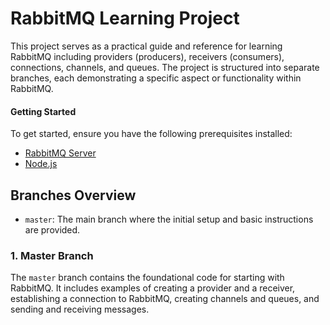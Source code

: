 # RabbitMQ Learning Project

This project serves as a practical guide and reference for learning RabbitMQ  including providers (producers), receivers (consumers), connections, channels, and queues. The project is structured into separate branches, each demonstrating a specific aspect or functionality within RabbitMQ.

#### Getting Started

To get started, ensure you have the following prerequisites installed:

- [RabbitMQ Server](https://www.rabbitmq.com/download.html)
- [Node.js](https://nodejs.org/)

## Branches Overview

- `master`: The main branch where the initial setup and basic instructions are provided.

### 1. Master Branch

The `master` branch contains the foundational code for starting with RabbitMQ. It includes examples of creating a provider and a receiver, establishing a connection to RabbitMQ, creating channels and queues, and sending and receiving messages.
